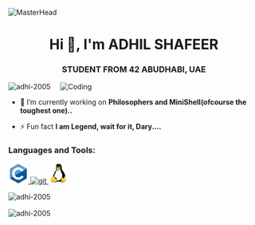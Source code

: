 ![MasterHead](https://wallpapers.com/images/hd/i-am-a-programmer-programming-wmwo8lphfm5m70xs.jpg)
<h1 align="center">Hi 👋, I'm ADHIL SHAFEER</h1>
<h3 align="center">STUDENT FROM 42 ABUDHABI, UAE</h3>
<img align="right" alt="Coding" width="400" src="https://media.tenor.com/Cdi-BJmxDQYAAAAM/yes-jagadish.gif">

<p align="left"> <img src="https://komarev.com/ghpvc/?username=adhi-2005&label=Profile%20views&color=0e75b6&style=flat" alt="adhi-2005" /> </p>

- 🔭 I’m currently working on **Philosophers and MiniShell(ofcourse the toughest one)..**

- ⚡ Fun fact **I am Legend, wait for it, Dary....**

<h3 align="left">Languages and Tools:</h3>
<p align="left"> <a href="https://www.cprogramming.com/" target="_blank" rel="noreferrer"> <img src="https://raw.githubusercontent.com/devicons/devicon/master/icons/c/c-original.svg" alt="c" width="40" height="40"/> </a> <a href="https://git-scm.com/" target="_blank" rel="noreferrer"> <img src="https://www.vectorlogo.zone/logos/git-scm/git-scm-icon.svg" alt="git" width="40" height="40"/> </a> <a href="https://www.linux.org/" target="_blank" rel="noreferrer"> <img src="https://raw.githubusercontent.com/devicons/devicon/master/icons/linux/linux-original.svg" alt="linux" width="40" height="40"/> </a> </p>

<p><img align="center" src="https://github-readme-stats.vercel.app/api/top-langs?username=adhi-2005&show_icons=true&locale=en&layout=compact" alt="adhi-2005" /></p>

<p><img align="center" src="https://github-readme-streak-stats.herokuapp.com/?user=adhi-2005&" alt="adhi-2005" /></p>
